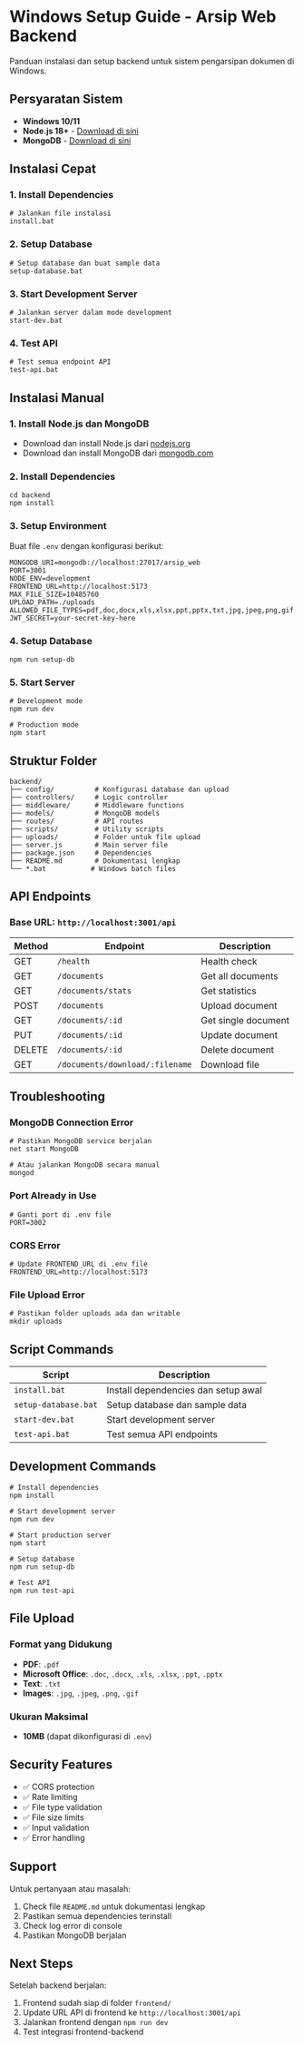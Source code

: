 # Windows Setup Guide - Arsip Web Backend

Panduan instalasi dan setup backend untuk sistem pengarsipan dokumen di Windows.

## Persyaratan Sistem

- **Windows 10/11**
- **Node.js 18+** - [Download di sini](https://nodejs.org/)
- **MongoDB** - [Download di sini](https://www.mongodb.com/try/download/community)

## Instalasi Cepat

### 1. Install Dependencies
```batch
# Jalankan file instalasi
install.bat
```

### 2. Setup Database
```batch
# Setup database dan buat sample data
setup-database.bat
```

### 3. Start Development Server
```batch
# Jalankan server dalam mode development
start-dev.bat
```

### 4. Test API
```batch
# Test semua endpoint API
test-api.bat
```

## Instalasi Manual

### 1. Install Node.js dan MongoDB
- Download dan install Node.js dari [nodejs.org](https://nodejs.org/)
- Download dan install MongoDB dari [mongodb.com](https://www.mongodb.com/try/download/community)

### 2. Install Dependencies
```batch
cd backend
npm install
```

### 3. Setup Environment
Buat file `.env` dengan konfigurasi berikut:
```env
MONGODB_URI=mongodb://localhost:27017/arsip_web
PORT=3001
NODE_ENV=development
FRONTEND_URL=http://localhost:5173
MAX_FILE_SIZE=10485760
UPLOAD_PATH=./uploads
ALLOWED_FILE_TYPES=pdf,doc,docx,xls,xlsx,ppt,pptx,txt,jpg,jpeg,png,gif
JWT_SECRET=your-secret-key-here
```

### 4. Setup Database
```batch
npm run setup-db
```

### 5. Start Server
```batch
# Development mode
npm run dev

# Production mode
npm start
```

## Struktur Folder

```
backend/
├── config/          # Konfigurasi database dan upload
├── controllers/     # Logic controller
├── middleware/      # Middleware functions
├── models/          # MongoDB models
├── routes/          # API routes
├── scripts/         # Utility scripts
├── uploads/         # Folder untuk file upload
├── server.js        # Main server file
├── package.json     # Dependencies
├── README.md        # Dokumentasi lengkap
└── *.bat           # Windows batch files
```

## API Endpoints

### Base URL: `http://localhost:3001/api`

| Method | Endpoint | Description |
|--------|----------|-------------|
| GET | `/health` | Health check |
| GET | `/documents` | Get all documents |
| GET | `/documents/stats` | Get statistics |
| POST | `/documents` | Upload document |
| GET | `/documents/:id` | Get single document |
| PUT | `/documents/:id` | Update document |
| DELETE | `/documents/:id` | Delete document |
| GET | `/documents/download/:filename` | Download file |

## Troubleshooting

### MongoDB Connection Error
```batch
# Pastikan MongoDB service berjalan
net start MongoDB

# Atau jalankan MongoDB secara manual
mongod
```

### Port Already in Use
```batch
# Ganti port di .env file
PORT=3002
```

### CORS Error
```batch
# Update FRONTEND_URL di .env file
FRONTEND_URL=http://localhost:5173
```

### File Upload Error
```batch
# Pastikan folder uploads ada dan writable
mkdir uploads
```

## Script Commands

| Script | Description |
|--------|-------------|
| `install.bat` | Install dependencies dan setup awal |
| `setup-database.bat` | Setup database dan sample data |
| `start-dev.bat` | Start development server |
| `test-api.bat` | Test semua API endpoints |

## Development Commands

```batch
# Install dependencies
npm install

# Start development server
npm run dev

# Start production server
npm start

# Setup database
npm run setup-db

# Test API
npm run test-api
```

## File Upload

### Format yang Didukung
- **PDF**: `.pdf`
- **Microsoft Office**: `.doc`, `.docx`, `.xls`, `.xlsx`, `.ppt`, `.pptx`
- **Text**: `.txt`
- **Images**: `.jpg`, `.jpeg`, `.png`, `.gif`

### Ukuran Maksimal
- **10MB** (dapat dikonfigurasi di `.env`)

## Security Features

- ✅ CORS protection
- ✅ Rate limiting
- ✅ File type validation
- ✅ File size limits
- ✅ Input validation
- ✅ Error handling

## Support

Untuk pertanyaan atau masalah:
1. Check file `README.md` untuk dokumentasi lengkap
2. Pastikan semua dependencies terinstall
3. Check log error di console
4. Pastikan MongoDB berjalan

## Next Steps

Setelah backend berjalan:
1. Frontend sudah siap di folder `frontend/`
2. Update URL API di frontend ke `http://localhost:3001/api`
3. Jalankan frontend dengan `npm run dev`
4. Test integrasi frontend-backend
